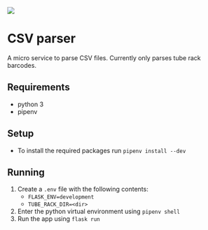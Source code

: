 ![](https://github.com/sanger/csv-parser/workflows/.github/workflows/ci.yml/badge.svg)

# CSV parser

A micro service to parse CSV files. Currently only parses tube rack barcodes.

## Requirements

- python 3
- pipenv

## Setup

- To install the required packages run `pipenv install --dev`

## Running

1. Create a `.env` file with the following contents:
    - `FLASK_ENV=development`
    - `TUBE_RACK_DIR=<dir>`
1. Enter the python virtual environment using `pipenv shell`
1. Run the app using `flask run`
